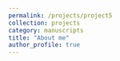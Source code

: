 ```yaml
---
permalink: /projects/project5
collection: projects
category: manuscripts
title: "About me"
author_profile: true
---
```


